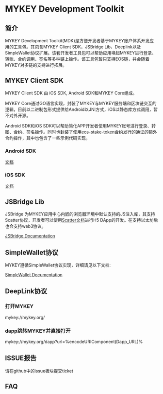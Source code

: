 # MYKEY Development Toolkit


## 简介

MYKEY Development Toolkit(MDK)是方便开发者基于MYKEY账户体系开发应用的工具包。其包含MYKEY Client SDK，JSBridge Lib，Deeplink以及SimpleWallet协议扩展。该套开发者工具包可以帮助应用唤起MYKEY进行登录、转账、合约调用、签名等多种链上操作。该工具包暂只支持EOS链，并会随着MYKEY对多链的支持进行拓展。


## MYKEY Client SDK

MYKEY Client SDK 由 iOS SDK, Android SDK和MYKEY Core组成。

MYKEY Core通过GO语言实现，封装了MYKEY与MYKEY服务端和区块链交互的逻辑，目前以二进制包形式提供给Android以JNI方式，iOS以静态库方式调用，暂不对外开源。

Android SDK和iOS SDK可以帮助简化APP开发者使用MYKEY账号进行登录、转账、合约、签名操作。同时也封装了使用[eos-stake-token合约](https://github.com/mykeylab/eos-stake-token)发行的通证的额外合约操作，其中也包含了一些示例代码实现。

### Android SDK

[文档](./MYKEY_ANDROID_SDK.md)

### iOS SDK

[文档](./MYKEY_iOS_SDK.md)

## JSBridge Lib

JSBridge 为MYKEY应用中心内嵌的浏览器环境中默认支持的JS注入库，其支持Scatter协议，开发者可以使用[Scatter文档](https://get-scatter.com/docs/api-reference)进行H5 DApp的开发。在支持以太坊后也会支持web3协议。

[JSBridge Documentation](./MYKEY_JSBridge.md)


## SimpleWallet协议

MYKEY遵循SimpleWallet协议实现，详细请见以下文档:

[SimpleWallet Documentation](./MYKEY_SimpleWallet.md)


## DeepLink协议

### 打开MYKEY

mykey://mykey.org/

### dapp跳转MYKEY并直接打开

mykey://mykey.org/dapp?url=%encodeURIComponent(Dapp_URL)%

## ISSUE报告

请在github中的issue板块提交ticket

## FAQ
